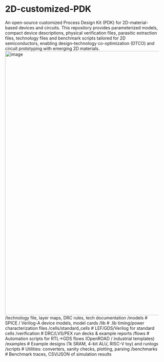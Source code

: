 # 2D-customized-PDK
An open-source customized Process Design Kit (PDK) for 2D-material-based devices and circuits. This repository provides parameterized models, compact device descriptions, physical verification files, parasitic extraction files, technology files and benchmark scripts tailored for 2D semiconductors, enabling design–technology co-optimization (DTCO) and circuit prototyping with emerging 2D materials.
<img width="897" height="865" alt="image" src="https://github.com/user-attachments/assets/d41f87fb-44d3-44fa-9ae8-bb63f81ff24e" />
/technology file, layer maps, DRC rules, tech documentation
/models # SPICE / Verilog-A device models, model cards
/lib # .lib timing/power characterization files
/cells/standard_cells # LEF/GDS/Verilog for standard cells
/verification # DRC/LVS/PEX run decks & example reports
/flows # Automation scripts for RTL->GDS flows (OpenROAD / industrial templates)
/examples # Example designs (1k SRAM, 4-bit ALU, RISC-V toy) and runlogs
/scripts # Utilities: converters, sanity checks, plotting, parsing
/benchmarks # Benchmark traces, CSV/JSON of simulation results
